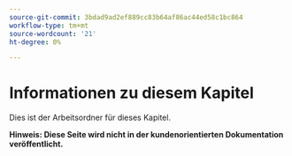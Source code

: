 ```yaml
---
source-git-commit: 3bdad9ad2ef889cc83b64af86ac44ed58c1bc864
workflow-type: tm+mt
source-wordcount: '21'
ht-degree: 0%

---
```

# Informationen zu diesem Kapitel

Dies ist der Arbeitsordner für dieses Kapitel.

**Hinweis: Diese Seite wird nicht in der kundenorientierten Dokumentation veröffentlicht.**
